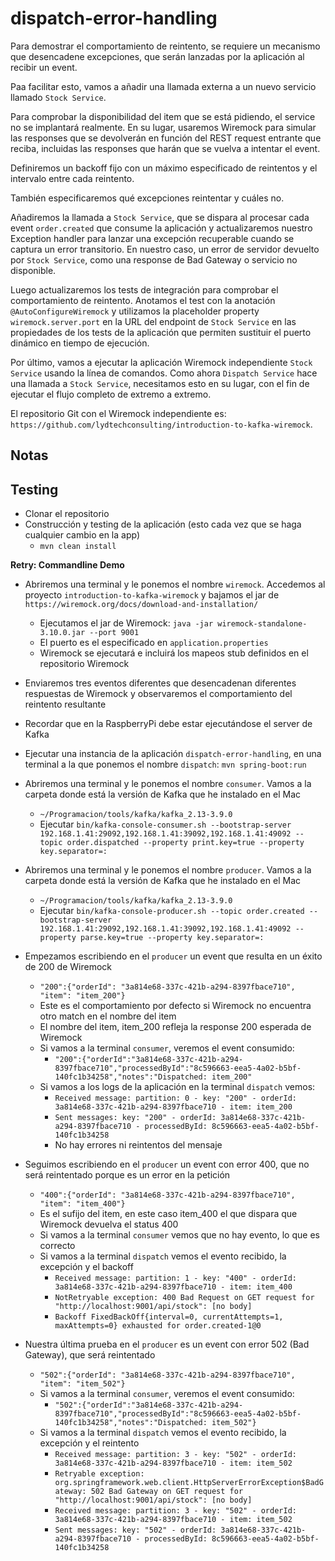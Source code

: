 # dispatch-error-handling

Para demostrar el comportamiento de reintento, se requiere un mecanismo que desencadene excepciones, que serán lanzadas por la aplicación al recibir un event.

Paa facilitar esto, vamos a añadir una llamada externa a un nuevo servicio llamado `Stock Service`.

Para comprobar la disponibilidad del item que se está pidiendo, el service no se implantará realmente. En su lugar, usaremos Wiremock para simular las responses que se devolverán en función del REST request entrante que reciba, incluidas las responses que harán que se vuelva a intentar el event.

Definiremos un backoff fijo con un máximo especificado de reintentos y el intervalo entre cada reintento.

También especificaremos qué excepciones reintentar y cuáles no.

Añadiremos la llamada a `Stock Service`, que se dispara al procesar cada event `order.created` que consume la aplicación y actualizaremos nuestro Exception handler para lanzar una excepción recuperable cuando se captura un error transitorio. En nuestro caso, un error de servidor devuelto por `Stock Service`, como una response de Bad Gateway o servicio no disponible.

Luego actualizaremos los tests de integración para comprobar el comportamiento de reintento. Anotamos el test con la anotación `@AutoConfigureWiremock` y utilizamos la placeholder property `wiremock.server.port` en la URL del endpoint de `Stock Service` en las propiedades de los tests de la aplicación que permiten sustituir el puerto dinámico en tiempo de ejecución.

Por último, vamos a ejecutar la aplicación Wiremock independiente `Stock Service` usando la línea de comandos. Como ahora `Dispatch Service` hace una llamada a `Stock Service`, necesitamos esto en su lugar, con el fin de ejecutar el flujo completo de extremo a extremo.

El repositorio Git con el Wiremock independiente es: `https://github.com/lydtechconsulting/introduction-to-kafka-wiremock`.

## Notas

## Testing

- Clonar el repositorio
- Construcción y testing de la aplicación (esto cada vez que se haga cualquier cambio en la app)
  - `mvn clean install`

**Retry: Commandline Demo**

- Abriremos una terminal y le ponemos el nombre `wiremock`. Accedemos al proyecto `introduction-to-kafka-wiremock` y bajamos el jar de `https://wiremock.org/docs/download-and-installation/`
  - Ejecutamos el jar de Wiremock: `java -jar wiremock-standalone-3.10.0.jar --port 9001`
  - El puerto es el especificado en `application.properties`
  - Wiremock se ejecutará e incluirá los mapeos stub definidos en el repositorio Wiremock

- Enviaremos tres eventos diferentes que desencadenan diferentes respuestas de Wiremock y observaremos el comportamiento del reintento resultante

- Recordar que en la RaspberryPi debe estar ejecutándose el server de Kafka

- Ejecutar una instancia de la aplicación `dispatch-error-handling`, en una terminal a la que ponemos el nombre `dispatch`: `mvn spring-boot:run`

- Abriremos una terminal y le ponemos el nombre `consumer`. Vamos a la carpeta donde está la versión de Kafka que he instalado en el Mac
  - `~/Programacion/tools/kafka/kafka_2.13-3.9.0`
  - Ejecutar `bin/kafka-console-consumer.sh --bootstrap-server 192.168.1.41:29092,192.168.1.41:39092,192.168.1.41:49092 --topic order.dispatched --property print.key=true --property key.separator=:`

- Abriremos una terminal y le ponemos el nombre `producer`. Vamos a la carpeta donde está la versión de Kafka que he instalado en el Mac
  - `~/Programacion/tools/kafka/kafka_2.13-3.9.0`
  - Ejecutar `bin/kafka-console-producer.sh --topic order.created --bootstrap-server 192.168.1.41:29092,192.168.1.41:39092,192.168.1.41:49092 --property parse.key=true --property key.separator=:`

- Empezamos escribiendo en el `producer` un event que resulta en un éxito de 200 de Wiremock
  - `"200":{"orderId": "3a814e68-337c-421b-a294-8397fbace710", "item": "item_200"}`
  - Este es el comportamiento por defecto si Wiremock no encuentra otro match en el nombre del item
  - El nombre del item, item_200 refleja la response 200 esperada de Wiremock
  - Si vamos a la terminal `consumer`, veremos el event consumido:
    - `"200":{"orderId":"3a814e68-337c-421b-a294-8397fbace710","processedById":"8c596663-eea5-4a02-b5bf-140fc1b34258","notes":"Dispatched: item_200"`
  - Si vamos a los logs de la aplicación en la terminal `dispatch` vemos:
    - `Received message: partition: 0 - key: "200" - orderId: 3a814e68-337c-421b-a294-8397fbace710 - item: item_200`
    - `Sent messages: key: "200" - orderId: 3a814e68-337c-421b-a294-8397fbace710 - processedById: 8c596663-eea5-4a02-b5bf-140fc1b34258`
    - No hay errores ni reintentos del mensaje

- Seguimos escribiendo en el `producer` un event con error 400, que no será reintentado porque es un error en la petición
  - `"400":{"orderId": "3a814e68-337c-421b-a294-8397fbace710", "item": "item_400"}`
  - Es el sufijo del item, en este caso item_400 el que dispara que Wiremock devuelva el status 400
  - Si vamos a la terminal `consumer` vemos que no hay evento, lo que es correcto
  - Si vamos a la terminal `dispatch` vemos el evento recibido, la excepción y el backoff
    - `Received message: partition: 1 - key: "400" - orderId: 3a814e68-337c-421b-a294-8397fbace710 - item: item_400`
    - `NotRetryable exception: 400 Bad Request on GET request for "http://localhost:9001/api/stock": [no body]`
    - `Backoff FixedBackOff{interval=0, currentAttempts=1, maxAttempts=0} exhausted for order.created-1@0`

- Nuestra última prueba en el `producer` es un event con error 502 (Bad Gateway), que será reintentado
  - `"502":{"orderId": "3a814e68-337c-421b-a294-8397fbace710", "item": "item_502"}`
  - Si vamos a la terminal `consumer`, veremos el event consumido:
    - `"502":{"orderId":"3a814e68-337c-421b-a294-8397fbace710","processedById":"8c596663-eea5-4a02-b5bf-140fc1b34258","notes":"Dispatched: item_502"}`
  - Si vamos a la terminal `dispatch` vemos el evento recibido, la excepción y el reintento
    - `Received message: partition: 3 - key: "502" - orderId: 3a814e68-337c-421b-a294-8397fbace710 - item: item_502`
    - `Retryable exception: org.springframework.web.client.HttpServerErrorException$BadGateway: 502 Bad Gateway on GET request for "http://localhost:9001/api/stock": [no body]`
    - `Received message: partition: 3 - key: "502" - orderId: 3a814e68-337c-421b-a294-8397fbace710 - item: item_502`
    - `Sent messages: key: "502" - orderId: 3a814e68-337c-421b-a294-8397fbace710 - processedById: 8c596663-eea5-4a02-b5bf-140fc1b34258`